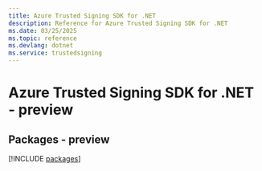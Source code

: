 ```yaml
---
title: Azure Trusted Signing SDK for .NET
description: Reference for Azure Trusted Signing SDK for .NET
ms.date: 03/25/2025
ms.topic: reference
ms.devlang: dotnet
ms.service: trustedsigning
---
```

# Azure Trusted Signing SDK for .NET - preview
## Packages - preview
[!INCLUDE [packages](trusted-signing-index.md)]